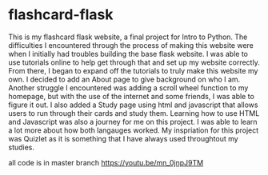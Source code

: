 # flashcard-flask

This is my flashcard flask website, a final project for Intro to Python. The difficulties I encountered through the process of making this website were when I initially had troubles building the base flask website. I was able to use tutorials online to help get through that and set up my website correctly. From there, I began to expand off the tutorials to truly make this website my own. I decided to add an About page to give background on who I am. Another struggle I encountered was adding a scroll wheel function to my homepage, but with the use of the internet and some friends, I was able to figure it out. I also added a Study page using html and javascript that allows users to run through their cards and study them. Learning how to use HTML and Javascript was also a journey for me on this project. I was able to learn a lot more about how both langauges worked. My inspriation for this project was Quizlet as it is something that I have always used throughtout my studies. 

all code is in master branch
https://youtu.be/mn_0jnpJ9TM
